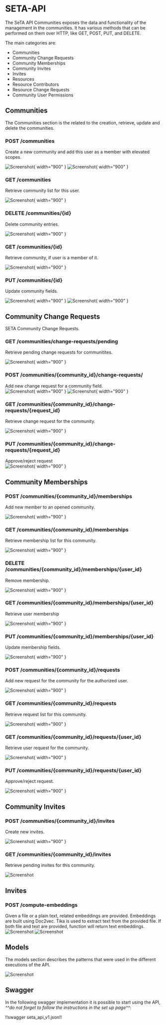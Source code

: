 # SETA-API

The SeTA API Communities exposes the data and functionality of the management in the communities. It has various methods that can be performed on them over HTTP, like GET, POST, PUT, and DELETE. 

The main categories are:    
- Communities    
- Community Change Requests     
- Community Memberships      
- Community Invites       
- Invites
- Resources
- Resource Contributors
- Resource Change Requests
- Community User Permissions
        

 
## Communities

The Communities section is the related to the creation, retrieve, update and delete the communities.

### POST /communities

Create a new community and add this user as a member with elevated scopes.    
    
![Screenshot](../img/post_community.png){ width="900" }
![Screenshot](../img/post_community_result.png){ width="900" }

### GET /communities
Retrieve community list for this user.    

![Screenshot](../img/get_communities.png){ width="900" }


### DELETE /communities/{id}

Delete community entries.     

![Screenshot](../img/delete_communities_id.png){ width="900" }



### GET /communities/{id}
Retrieve community, if user is a member of it.    

![Screenshot](../img/get_communities_id.png){ width="900" }


### PUT /communities/{id}
Update community fields.


![Screenshot](../img/put_communities_id.png){ width="900" }
![Screenshot](../img/put_communities_id_result.png){ width="900" }



## Community Change Requests

SETA Community Change Requests.    

### GET /communities/change-requests/pending
Retrieve pending change requests for communitites.    


![Screenshot](../img/get_communities_change_request_pending.png){ width="900" }




### POST /communities/{community_id}/change-requests/
Add new change request for a community field.    
![Screenshot](../img/post_communities_community_id.png){ width="900" }
![Screenshot](../img/post_communities_community_id_result.png){ width="900" }



### GET /communities/{community_id}/change-requests/{request_id}

Retrieve change request for the community.     


![Screenshot](../img/get_communities_change_request_request_id.png){ width="900" }


### PUT /communities/{community_id}/change-requests/{request_id}

Approve/reject request    
![Screenshot](../img/put_communities_id_change_request_id.png){ width="900" }


## Community Memberships

### POST  /communities/{community_id}/memberships    
Add new member to an opened community.    

![Screenshot](../img/post_communities_community_id_memberships.png){ width="900" }


### GET /communities/{community_id}/memberships
Retrieve membership list for this community.

![Screenshot](../img/get_communities_id_memberships.png){ width="900" }


### DELETE /communities/{community_id}/memberships/{user_id}

Remove membership.

![Screenshot](../img/delete_communities_id_memberships_usr_id.png){ width="900" }


### GET /communities/{community_id}/memberships/{user_id}
Retrieve user membership

![Screenshot](../img/get_communities_id_memberships_usr_id.png){ width="900" }


### PUT /communities/{community_id}/memberships/{user_id}
Update membership fields.

![Screenshot](../img/put_communities_id_memberships_usr_id.png){ width="900" }



### POST  /communities/{community_id}/requests    
Add new request for the community for the authorized user.    

![Screenshot](../img/post_communities_community_id_requests.png){ width="900" }


### GET /communities/{community_id}/requests
Retrieve request list for this community.

![Screenshot](../img/get_communities_id_requests.png){ width="900" }



### GET /communities/{community_id}/requests/{user_id}
Retrieve user request for the community.

![Screenshot](../img/get_communities_id_requests_usr_id.png){ width="900" }


### PUT /communities/{community_id}/requests/{user_id}
Approve/reject request.

![Screenshot](../img/put_communities_id_requests_usr_id.png){ width="900" }


## Community Invites

### POST  /communities/{community_id}/invites    
Create new invites.    

![Screenshot](../img/post_communities_community_id_invites.png){ width="900" }

### GET /communities/{community_id}/invites

Retrieve pending invites for this community.

![Screenshot](../img/get_communities_id_invites.png)



## Invites

### POST /compute-embeddings
Given a file or a plain text, related embeddings are provided. Embeddings are built using Doc2vec. Tika is used to extract text from the provided file. If both file and text are provided, function will return text embeddings.
![Screenshot](../img/post-compute-embeddings.png)
![Screenshot](../img/post-compute-embeddings-results.png)


## Models

The models section describes the patterns that were used in the different executions of the API.

![Screenshot](../img/models.png)

## Swagger

In the following swagger implementation it is possible to start using the API, *^^do not forget to follow the instructions in the set up page^^*:

!!swagger seta_api_v1.json!!